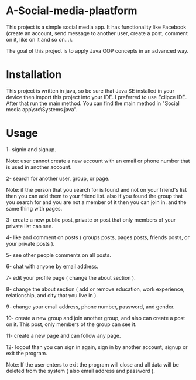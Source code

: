 # A-Social-media-plaatform
This project is a simple social media app. It has functionality like Facebook (create an account, send message to another user, create a post, comment on it, like on it and so on...).

The goal of this project is to apply Java OOP concepts in an advanced way.

# Installation
This project is written in java, so be sure that Java SE installed in your device then import this project into your IDE. I preferred to use Eclipce IDE.
After that run the main method. You can find the main method in "Social media app\src\Systems.java".

# Usage
1- signin and signup.

Note: user cannot create a new account with an email or phone number that is used in another account.

2- search for another user, group, or page.

Note: if the person that you search for is found and not on your friend's list then you can add them to your friend list. also if you found the group that you search for and you are not a member of it then you can join in. and the same thing with pages.

3- create a new public post, private or post that only members of your private list can see.

4- like and comment on posts ( groups posts, pages posts, friends posts, or your private posts ).

5- see other people comments on all posts.

6- chat with anyone by email address.

7- edit your profile page ( change the about section ).

8- change the about section ( add or remove education, work experience, relationship, and city that you live in ).

9- change your email address, phone number, password, and gender.

10- create a new group and join another group, and also can create a post on it. This post, only members of the group can see it.

11- create a new page and can follow any page.

12- logout than you can sign in again, sign in by another account, signup or exit the program.

Note: If the user enters to exit the program will close and all data will be deleted from the system ( also email address and password ).
